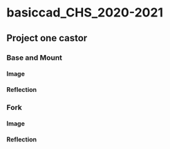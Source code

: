 # basiccad_CHS_2020-2021
## Project one castor
### Base and Mount
#### Image

#### Reflection

### Fork
#### Image

#### Reflection



